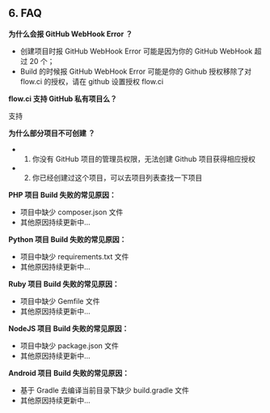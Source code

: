 ## 6. FAQ

<b>为什么会报 GitHub WebHook Error ？</b>

- 创建项目时报 GitHub WebHook Error 可能是因为你的 GitHub WebHook 超过 20 个；
- Build 的时候报 GitHub WebHook Error 可能是你的 Github 授权移除了对 flow.ci 的授权，请在 github 设置授权 flow.ci 

<b>flow.ci 支持 GitHub 私有项目么？</b>

支持

<b>为什么部分项目不可创建 ？</b>

- 1. 你没有 GitHub 项目的管理员权限，无法创建 Github 项目获得相应授权
- 2. 你已经创建过这个项目，可以去项目列表查找一下项目 

<b>PHP 项目 Build 失败的常见原因：</b>

- 项目中缺少 composer.json 文件
- 其他原因持续更新中...


<b>Python 项目 Build 失败的常见原因：</b>

- 项目中缺少 requirements.txt 文件
- 其他原因持续更新中...

<b>Ruby 项目 Build 失败的常见原因：</b>

- 项目中缺少 Gemfile 文件
- 其他原因持续更新中...

<b>NodeJS 项目 Build 失败的常见原因：</b>

- 项目中缺少 package.json 文件
- 其他原因持续更新中...

<b>Android 项目 Build 失败的常见原因：</b>

- 基于 Gradle 去编译当前目录下缺少 build.gradle 文件
- 其他原因持续更新中...
